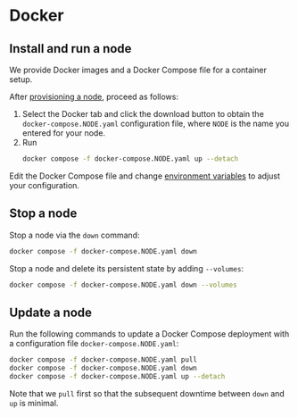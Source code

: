 # Docker

## Install and run a node

We provide Docker images and a Docker Compose file for a container setup.

After [provisioning a node](README.md), proceed as follows:

1. Select the Docker tab and click the download button to obtain the
   `docker-compose.NODE.yaml` configuration file, where `NODE` is the name you
   entered for your node.
1. Run
   ```bash
   docker compose -f docker-compose.NODE.yaml up --detach
   ```

Edit the Docker Compose file and change [environment
variables](../../configuration.md#environment-variables) to adjust your
configuration.

## Stop a node

Stop a node via the `down` command:

```bash
docker compose -f docker-compose.NODE.yaml down
```

Stop a node and delete its persistent state by adding `--volumes`:

```bash
docker compose -f docker-compose.NODE.yaml down --volumes
```

## Update a node

Run the following commands to update a Docker Compose deployment with a
configuration file `docker-compose.NODE.yaml`:

```bash
docker compose -f docker-compose.NODE.yaml pull
docker compose -f docker-compose.NODE.yaml down
docker compose -f docker-compose.NODE.yaml up --detach
```

Note that we `pull` first so that the subsequent downtime between `down` and
`up` is minimal.
